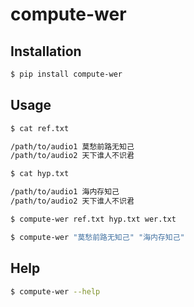 # compute-wer

## Installation

```bash
$ pip install compute-wer
```

## Usage

```bash
$ cat ref.txt

/path/to/audio1 莫愁前路无知己
/path/to/audio2 天下谁人不识君
```

```bash
$ cat hyp.txt

/path/to/audio1 海内存知己
/path/to/audio2 天下谁人不识君
```

```bash
$ compute-wer ref.txt hyp.txt wer.txt
```

```bash
$ compute-wer "莫愁前路无知己" "海内存知己"
```

## Help

```bash
$ compute-wer --help
```
